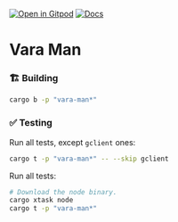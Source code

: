 [![Open in Gitpod](https://img.shields.io/badge/Open_in-Gitpod-white?logo=gitpod)](https://gitpod.io/#FOLDER=vara-man/https://github.com/gear-foundation/dapps)
[![Docs](https://img.shields.io/github/actions/workflow/status/gear-foundation/dapps/contracts-docs.yml?logo=rust&label=docs)](https://dapps.gear.rs/vara_man_io)

# Vara Man

### 🏗️ Building

```sh
cargo b -p "vara-man*"
```

### ✅ Testing

Run all tests, except `gclient` ones:
```sh
cargo t -p "vara-man*" -- --skip gclient
```

Run all tests:
```sh
# Download the node binary.
cargo xtask node
cargo t -p "vara-man*"
```
